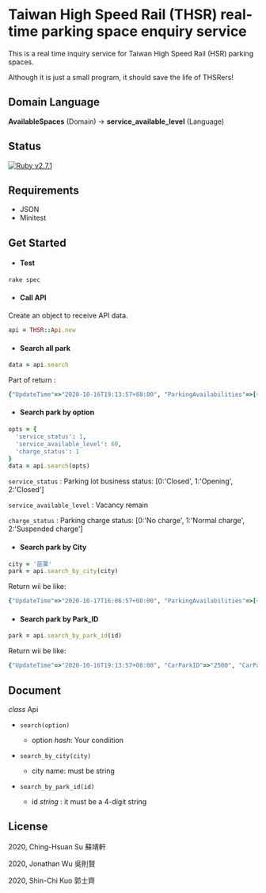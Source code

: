 # Taiwan High Speed Rail (THSR) real-time parking space enquiry service

This is a real time inquiry service for Taiwan High Speed Rail (HSR) parking spaces. 

Although it is just a small program, it should save the life of THSRers!

## Domain Language

**AvailableSpaces** (Domain) → **service_available_level** (Language)

## Status

[![Ruby v2.7.1](https://img.shields.io/badge/Ruby-2.7.1-green)](https://www.ruby-lang.org/en/news/2020/03/31/ruby-2-7-1-released/)

## Requirements

* JSON
* Minitest

## Get Started

* #### Test 

```bash
rake spec
```

* #### Call API

Create an object to receive API data.

```ruby
api = THSR::Api.new
```

* #### Search all park

```ruby
data = api.search
```


Part of return : 

```ruby
{"UpdateTime"=>"2020-10-16T19:13:57+08:00", "ParkingAvailabilities"=>[{"CarParkID"=>"2100", "CarParkName"=>"高鐵桃園站戶外短期停車場(P1)", "TotalSpaces"=>46, "AvailableSpaces"=>30, "ServiceStatus"=>1, "FullStatus"=>0, "ChargeStatus"=>1, "DataCollectTime"=>"2020-10-16T19:13:12+08:00"}, {"CarParkID"=>"2200", "CarParkName"=>"高鐵桃園站戶外短期停車場(P2)", "TotalSpaces"=>55, "AvailableSpaces"=>18, "ServiceStatus"=>1, "FullStatus"=>0, "ChargeStatus"=>1, "DataCollectTime"=>"2020-10-16T19:13:12+08:00"},...]}
```

* #### Search park by option

```ruby
opts = {
  'service_status': 1,
  'service_available_level': 60,
  'charge_status': 1
}
data = api.search(opts)
```

`service_status` : Parking lot business status: [0:'Closed', 1:'Opening', 2:'Closed']

`service_available_level` : Vacancy remain

`charge_status` : Parking charge status: [0:'No charge', 1:'Normal charge', 2:'Suspended charge']


* #### Search park by City

```ruby
city = '苗栗'
park = api.search_by_city(city)
```

Return wii be like:

```ruby
{"UpdateTime"=>"2020-10-17T16:06:57+08:00", "ParkingAvailabilities"=>[{"CarParkID"=>"2500", "CarParkName"=>"高鐵苗栗站戶外平面停車場(P1)", "TotalSpaces"=>449, "AvailableSpaces"=>290, "ServiceStatus"=>1, "FullStatus"=>0, "ChargeStatus"=>1, "DataCollectTime"=>"2020-10-17T16:06:12+08:00"}]}
```

* #### Search park by Park_ID

```ruby
park = api.search_by_park_id(id)
```

Return wii be like:

```ruby
{"UpdateTime"=>"2020-10-16T19:13:57+08:00", "CarParkID"=>"2500", "CarParkName"=>"高鐵苗栗站戶外平面停車場(P1)", "TotalSpaces"=>449, "AvailableSpaces"=>327, "ServiceStatus"=>1, "FullStatus"=>0, "ChargeStatus"=>1, "DataCollectTime"=>"2020-10-16T19:13:12+08:00"}
```

## Document

*class* Api

* `search(option)`
  * option *hash*: Your condiition

* `search_by_city(city)`
  * city name: must be string

* `search_by_park_id(id)`
  * id *string* : it must be a 4-digit string

## License

2020, Ching-Hsuan Su 蘇靖軒

2020, Jonathan Wu 吳則賢

2020, Shin-Chi Kuo 郭士齊